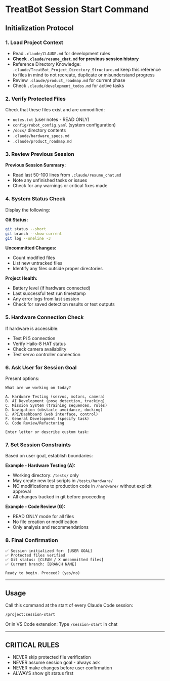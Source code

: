 # TreatBot Session Start Command

## Initialization Protocol

### 1. Load Project Context
- Read `.claude/CLAUDE.md` for development rules
- **Check `.claude/resume_chat.md` for previous session history**
- Reference Directory Knowledge: `.claude/TreatBot_Project_Directory_Structure.md` keep this reference to files in mind to not recreate, duplicate or misunderstand progress
- Review `.claude/product_roadmap.md` for current phase
- Check `.claude/development_todos.md` for active tasks

### 2. Verify Protected Files
Check that these files exist and are unmodified:
- `notes.txt` (user notes - READ ONLY)
- `config/robot_config.yaml` (system configuration)
- `/docs/` directory contents
- `.claude/hardware_specs.md`
- `.claude/product_roadmap.md`

### 3. Review Previous Session
**Previous Session Summary:**
- Read last 50-100 lines from `.claude/resume_chat.md`
- Note any unfinished tasks or issues
- Check for any warnings or critical fixes made

### 4. System Status Check
Display the following:

**Git Status:**
```bash
git status --short
git branch --show-current
git log --oneline -3
```

**Uncommitted Changes:**
- Count modified files
- List new untracked files
- Identify any files outside proper directories

**Project Health:**
- Battery level (if hardware connected)
- Last successful test run timestamp
- Any error logs from last session
- Check for saved detection results or test outputs

### 5. Hardware Connection Check
If hardware is accessible:
- Test Pi 5 connection
- Verify Hailo-8 HAT status
- Check camera availability
- Test servo controller connection

### 6. Ask User for Session Goal
Present options:
```
What are we working on today?

A. Hardware Testing (servos, motors, camera)
B. AI Development (pose detection, tracking)
C. Mission System (training sequences, rules)
D. Navigation (obstacle avoidance, docking)
E. API/Dashboard (web interface, control)
F. General Development (specify task)
G. Code Review/Refactoring

Enter letter or describe custom task:
```

### 7. Set Session Constraints
Based on user goal, establish boundaries:

**Example - Hardware Testing (A):**
- Working directory: `/tests/` only
- May create new test scripts in `/tests/hardware/`
- NO modifications to production code in `/hardware/` without explicit approval
- All changes tracked in git before proceeding

**Example - Code Review (G):**
- READ ONLY mode for all files
- No file creation or modification
- Only analysis and recommendations

### 8. Final Confirmation
```
✅ Session initialized for: [USER GOAL]
✅ Protected files verified
✅ Git status: [CLEAN / X uncommitted files]
✅ Current branch: [BRANCH NAME]

Ready to begin. Proceed? (yes/no)
```

---

## Usage
Call this command at the start of every Claude Code session:
```bash
/project:session-start
```

Or in VS Code extension: Type `/session-start` in chat

---

## CRITICAL RULES
- NEVER skip protected file verification
- NEVER assume session goal - always ask
- NEVER make changes before user confirmation
- ALWAYS show git status first